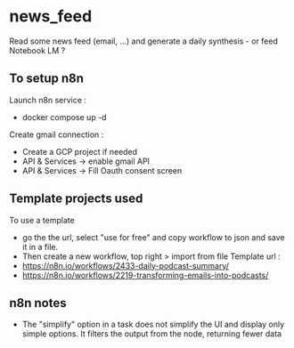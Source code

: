 # news_feed
Read some news feed (email, ...) and generate a daily synthesis - or feed Notebook LM ?

## To setup n8n
Launch n8n service :
- docker compose up -d

Create gmail connection :
- Create a GCP project if needed
- API & Services -> enable gmail API
- API & Services -> Fill Oauth consent screen

## Template projects used
To use a template
- go the the url, select "use for free" and copy workflow to json and save it in a file.
- Then create a new workflow, top right > import from file
Template url :
- https://n8n.io/workflows/2433-daily-podcast-summary/
- https://n8n.io/workflows/2219-transforming-emails-into-podcasts/

## n8n notes
- The "simplify" option in a task does not simplify the UI and display only simple options.
  It filters the output from the node, returning fewer data

